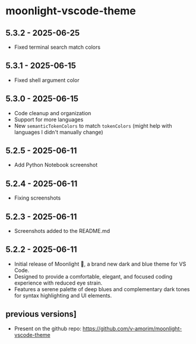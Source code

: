 # moonlight-vscode-theme

## 5.3.2 - 2025-06-25

- Fixed terminal search match colors

## 5.3.1 - 2025-06-15

- Fixed shell argument color

## 5.3.0 - 2025-06-15

- Code cleanup and organization
- Support for more languages
- New `semanticTokenColors` to match `tokenColors` (might help with languages I didn't manually change)

## 5.2.5 - 2025-06-11

- Add Python Notebook screenshot

## 5.2.4 - 2025-06-11

- Fixing screenshots

## 5.2.3 - 2025-06-11

- Screenshots added to the README.md

## 5.2.2 - 2025-06-11

- Initial release of Moonlight 🌌, a brand new dark and blue theme for VS Code.
- Designed to provide a comfortable, elegant, and focused coding experience with reduced eye strain.
- Features a serene palette of deep blues and complementary dark tones for syntax highlighting and UI elements.

## previous versions]

- Present on the github repo: https://github.com/v-amorim/moonlight-vscode-theme
